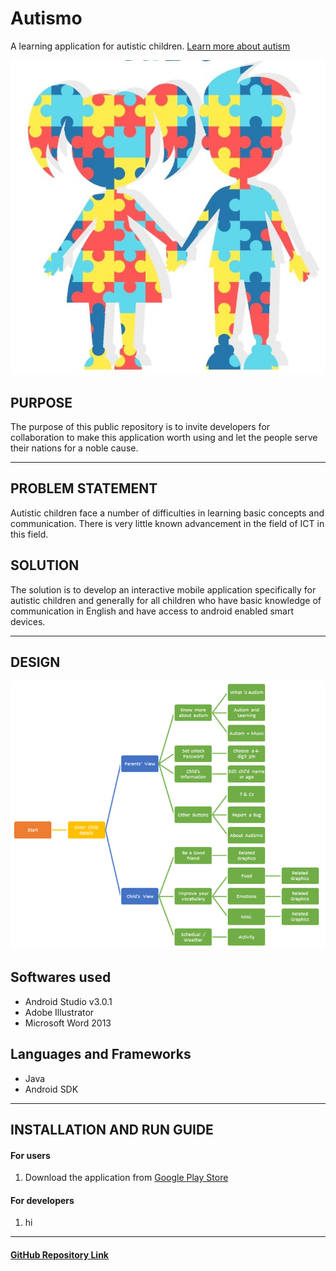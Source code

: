 # Autismo
A learning application for autistic children. [Learn more about autism](https://en.wikipedia.org/wiki/Autism)

![Logo](images/Logo.jpg)

## PURPOSE 
The purpose of this public repository is to invite developers for collaboration to make this application worth using and let the people serve their nations for a noble cause.

---
## PROBLEM STATEMENT
Autistic children face a number of difficulties in learning basic concepts and communication. There is very little known advancement in the field of ICT in this field.

## SOLUTION
The solution is to develop an interactive mobile application specifically for autistic children and generally for all children who have basic knowledge of communication in English and have access to android enabled smart devices.

-----------
## DESIGN

![design](images/FlowChart.PNG)

## Softwares used
- Android Studio v3.0.1 
- Adobe Illustrator
- Microsoft Word 2013

## Languages and Frameworks
- Java
- Android SDK

------

## INSTALLATION AND RUN GUIDE

#### For users
1. Download the application from [Google Play Store](link)

#### For developers
1. hi

---
#### [GitHub Repository Link](https://github.com/uurehman/autismo-application)